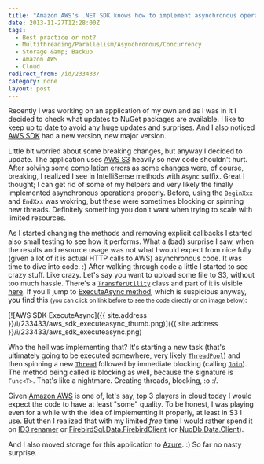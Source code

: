 ```yaml
---
title: "Amazon AWS's .NET SDK knows how to implement asynchronous operations. Not!"
date: 2013-11-27T12:28:00Z
tags:
  - Best practice or not?
  - Multithreading/Parallelism/Asynchronous/Concurrency
  - Storage &amp; Backup
  - Amazon AWS
  - Cloud
redirect_from: /id/233433/
category: none
layout: post
---
```

Recently I was working on an application of my own and as I was in it I decided to check what updates to NuGet packages are available. I like to keep up to date to avoid any huge updates and surprises. And I also noticed [AWS SDK][1] had a new version, new major version.

Little bit worried about some breaking changes, but anyway I decided to update. The application uses [AWS S3][2] heavily so new code shouldn't hurt. After solving some compilation errors as some changes were, of course, breaking, I realized I see in IntelliSense methods with `Async` suffix. Great I thought; I can get rid of some of my helpers and very likely the finally implemented asynchronous operations properly. Before, using the `BeginXxx` and `EndXxx` was wokring, but these were sometimes blocking or spinning new threads. Definitely something you don't want when trying to scale with limited resources.

<!-- excerpt -->

As I started changing the methods and removing explicit callbacks I started also small testing to see how it performs. What a (bad) surprise I saw, when the results and resource usage was not what I would expect from nice fully (given a lot of it is actual HTTP calls to AWS) asynchronous code. It was time to dive into code. :) After walking through code a little I started to see crazy stuff. Like crazy. Let's say you want to upload some file to S3, without too much hassle. There's a [`TransferUtility`][3] class and part of it is visible [here][4]. If you'll jump to [ExecuteAsync method][5], which is suspicious anyway, you find this <small>(you can click on link before to see the code directly or on image below)</small>:

[![AWS SDK ExecuteAsync]({{ site.address }}/i/233433/aws_sdk_executeasync_thumb.png)]({{ site.address }}/i/233433/aws_sdk_executeasync.png)

Who the hell was implementing that? It's starting a new task (that's ultimately going to be executed somewhere, very likely [`ThreadPool`][6]) and then spinning a new [`Thread`][7] followed by immediate blocking (calling [`Join`][8]). The method being called is blocking as well, because the signature is `Func<T>`. That's like a nightmare. Creating threads, blocking, :o :/.

Given [Amazon AWS][9] is one of, let's say, top 3 players in cloud today I would expect the code to have at least "some" quality. To be honest, I was playing even for a while with the idea of implementing it properly, at least in S3 I use. But then I realized that with my limited _free_ time I would rather spend it on [ID3 renamer][10] or [FirebirdSql.Data.FirebirdClient][11] (or [NuoDb.Data.Client][12]).

And I also moved storage for this application to [Azure][13]. :) So far no nasty surprise.

[1]: http://www.nuget.org/packages/AWSSDK/
[2]: http://aws.amazon.com/s3/
[3]: http://docs.aws.amazon.com/sdkfornet1/latest/apidocs/html/T_Amazon_S3_Transfer_TransferUtility.htm
[4]: https://github.com/aws/aws-sdk-net/blob/10fef6f83449b416044573b0cf39ea3c6621edd7/AWSSDK_DotNet45/Amazon.S3/Transfer/TransferUtility.async.cs#L142
[5]: https://github.com/aws/aws-sdk-net/blob/10fef6f83449b416044573b0cf39ea3c6621edd7/AWSSDK_DotNet45/Amazon.S3/Transfer/TransferUtility.async.cs#L344
[6]: http://msdn.microsoft.com/en-us/library/system.threading.threadpool(v=vs.110).aspx
[7]: http://msdn.microsoft.com/en-us/library/system.threading.thread(v=vs.110).aspx
[8]: http://msdn.microsoft.com/en-us/library/system.threading.thread.join(v=vs.110).aspx
[9]: http://aws.amazon.com/
[10]: http://www.id3renamer.com
[11]: https://github.com/cincuranet/FirebirdSql.Data.FirebirdClient
[12]: https://github.com/nuodb/nuodb-dotnet
[13]: http://www.windowsazure.com/